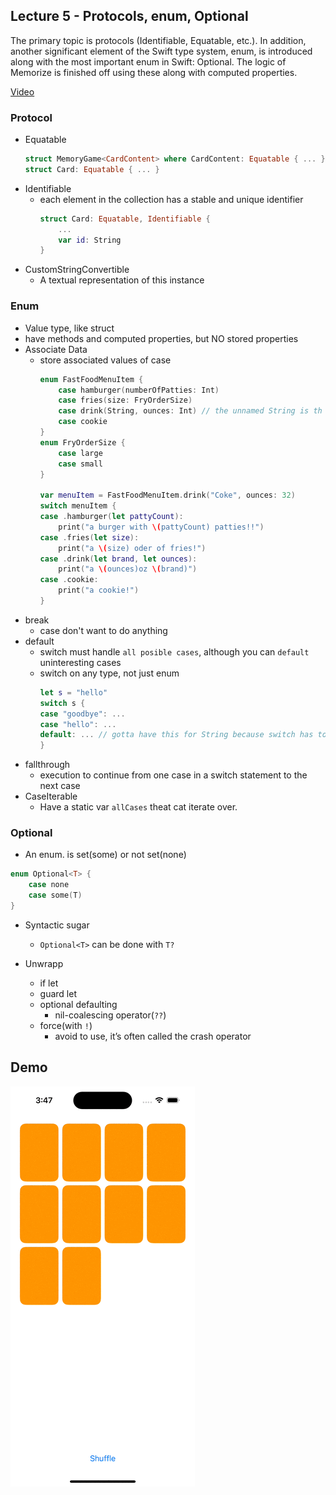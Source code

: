 ## Lecture 5 - Protocols, enum, Optional

The primary topic is protocols (Identifiable, Equatable, etc.).  In addition, another significant element of the Swift type system, enum, is introduced along with the most important enum in Swift: Optional.  The logic of Memorize is finished off using these along with computed properties.

[Video](https://www.youtube.com/watch?v=F1x-H8kEwo8)

### Protocol
- Equatable
    ```swift
    struct MemoryGame<CardContent> where CardContent: Equatable { ... }
    struct Card: Equatable { ... }
    ```
- Identifiable
    - each element in the collection has a stable and unique identifier
        ```swift    
        struct Card: Equatable, Identifiable {
            ...
            var id: String
        }
        ```
- CustomStringConvertible
    - A textual representation of this instance
### Enum
- Value type, like struct
- have methods and computed properties, but NO stored properties
- Associate Data
    - store associated values of case
        ```swift
        enum FastFoodMenuItem {
            case hamburger(numberOfPatties: Int)
            case fries(size: FryOrderSize)
            case drink(String, ounces: Int) // the unnamed String is th barnd, e.g. "Coke"
            case cookie
        }
        enum FryOrderSize {
            case large
            case small
        }

        var menuItem = FastFoodMenuItem.drink("Coke", ounces: 32)
        switch menuItem {
        case .hamburger(let pattyCount):
            print("a burger with \(pattyCount) patties!!")
        case .fries(let size):
            print("a \(size) oder of fries!")
        case .drink(let brand, let ounces):
            print("a \(ounces)oz \(brand)")
        case .cookie:
            print("a cookie!")
        }        
        ```
- break
    - case don't want to do anything
- default
    - switch must handle `all posible cases`, although you can `default` uninteresting cases
    - switch on any type, not just enum
        ```swift
        let s = "hello"
        switch s {
        case "goodbye": ...
        case "hello": ...
        default: ... // gotta have this for String because switch has to cover ALL cases
        }
        ```
- fallthrough
    - execution to continue from one case in a switch statement to the next case
- CaseIterable
    - Have a static var `allCases` theat cat iterate over.

### Optional
- An enum. is set(some) or not set(none)
```swift
enum Optional<T> {
    case none
    case some(T)
}
```
- Syntactic sugar
    - `Optional<T>` can be done with `T?`

- Unwrapp
    - if let
    - guard let
    - optional defaulting
        - nil-coalescing operator(`??`)
    - force(with `!`)
        - avoid to use, it’s often called the crash operator

## Demo      
![Lecture 5 Demo](Lecture_5.gif)

